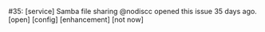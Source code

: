 #35: [service] Samba file sharing
@nodiscc opened this issue 35 days ago.  [open] 
[config] [enhancement] [not now]


